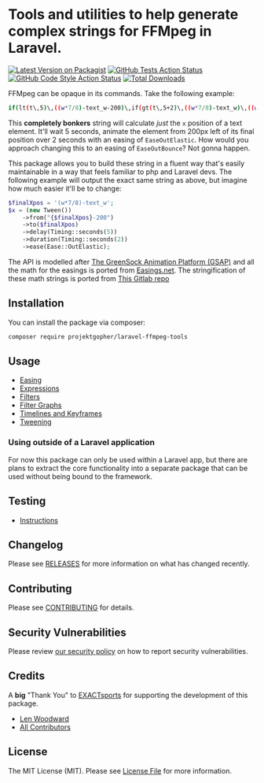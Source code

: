 # Tools and utilities to help generate complex strings for FFMpeg in Laravel.
[![Latest Version on Packagist](https://img.shields.io/packagist/v/projektgopher/laravel-ffmpeg-tools.svg?style=flat-square)](https://packagist.org/packages/projektgopher/laravel-ffmpeg-tools)
[![GitHub Tests Action Status](https://img.shields.io/github/actions/workflow/status/projektgopher/laravel-ffmpeg-tools/run-tests.yml?branch=main&label=tests&style=flat-square)](https://github.com/projektgopher/laravel-ffmpeg-tools/actions?query=workflow%3Arun-tests+branch%3Amain)
[![GitHub Code Style Action Status](https://img.shields.io/github/actions/workflow/status/projektgopher/laravel-ffmpeg-tools/phpstan.yml?branch=main&label=code%20style&style=flat-square)](https://github.com/projektgopher/laravel-ffmpeg-tools/actions?query=workflow%3A"phpstan"+branch%3Amain)
[![Total Downloads](https://img.shields.io/packagist/dt/projektgopher/laravel-ffmpeg-tools.svg?style=flat-square)](https://packagist.org/packages/projektgopher/laravel-ffmpeg-tools)

FFMpeg can be opaque in its commands. Take the following example:
```bash
if(lt(t\,5)\,((w*7/8)-text_w-200)\,if(gt(t\,5+2)\,((w*7/8)-text_w)\,((w*7/8)-text_w-200)+((((w*7/8)-text_w)-((w*7/8)-text_w-200))(if(eq(((t-5)/2)\,0)\,0\,if(eq(((t-5)/2)\,1)\,1\,pow(2\,-10((t-5)/2))*sin((((t-5)/2)*10-0.75)*2.0943951023932)+1))))))
```
This **completely bonkers** string will calculate _just_ the `x` position of a text element. It'll wait 5 seconds, animate the element from 200px left of its final position over 2 seconds with an easing of `EaseOutElastic`. How would you approach changing this to an easing of `EaseOutBounce`? Not gonna happen.

This package allows you to build these string in a fluent way that's easily maintainable in a way that feels familiar to php and Laravel devs. The following example will output the exact same string as above, but imagine how much easier it'll be to change:
```php
$finalXpos = '(w*7/8)-text_w';
$x = (new Tween())
    ->from("{$finalXpos}-200")
    ->to($finalXpos)
    ->delay(Timing::seconds(5))
    ->duration(Timing::seconds(2))
    ->ease(Ease::OutElastic);
```

The API is modelled after [The GreenSock Animation Platform (GSAP)](https://greensock.com/get-started/#whatIsGSAP)
and all the math for the easings is ported from [Easings.net](https://easings.net).
The stringification of these math strings is ported from [This Gitlab repo](https://gitlab.com/dak425/easing/-/blob/master/ffmpeg/ffmpeg.go)

## Installation
You can install the package via composer:
```bash
composer require projektgopher/laravel-ffmpeg-tools
```

## Usage
 - [Easing](docs/Easing.md)
 - [Expressions](docs/Expressions.md)
 - [Filters](docs/Filters.md)
 - [Filter Graphs](docs/FilterGraphs.md)
 - [Timelines and Keyframes](docs/Timelines.md)
 - [Tweening](docs/Tweening.md)

### Using outside of a Laravel application
For now this package can only be used within a Laravel app, but there are plans to extract the core functionality into a separate package that can be used without being bound to the framework.

## Testing
 - [Instructions](docs/Testing.md)

## Changelog
Please see [RELEASES](releases) for more information on what has changed recently.

## Contributing
Please see [CONTRIBUTING](CONTRIBUTING.md) for details.

## Security Vulnerabilities
Please review [our security policy](../../security/policy) on how to report security vulnerabilities.

## Credits
A **big** "Thank You" to [EXACTsports](https://github.com/EXACTsports) for supporting the development of this package.

- [Len Woodward](https://github.com/ProjektGopher)
- [All Contributors](../../contributors)

## License
The MIT License (MIT). Please see [License File](LICENSE.md) for more information.
